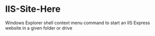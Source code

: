 IIS-Site-Here
=============

Windows Explorer shell context menu command to start an IIS Express website in a given folder or drive
